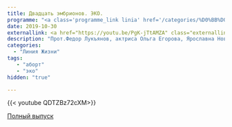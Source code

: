 ```yaml
---
title: Двадцать эмбрионов. ЭКО.
programme: "<a class='programme_link linia' href='/categories/%D0%BB%D0%B8%D0%BD%D0%B8%D1%8F-%D0%B6%D0%B8%D0%B7%D0%BD%D0%B8/'>Линия Жизни</a>"
date: 2019-10-30
externallink: <a href="https://youtu.be/PgK-jTtAMZA" class="externallink" target="_blank">Полный выпуск </a>
description: "Прот.Федор Лукъянов, актриса Ольга Егорова, Ярославна Новикова, Сергей Чеснаков."
categories:
  - "Линия Жизни"
tags:
   - "аборт"
   - "эко"
hidden: "true"

---
```

{{< youtube QDTZBz72cXM>}}








<!--more-->

<div class='border-botton'><a href='https://youtu.be/94_hEoA0FGU' class='sample'>Полный выпуск</a></div>
